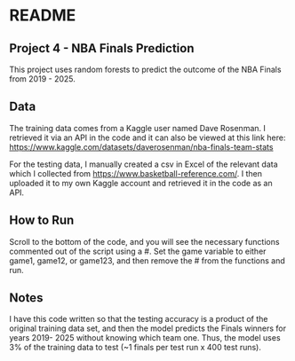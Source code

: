 # README
## Project 4 - NBA Finals Prediction
This project uses random forests to predict the outcome of the NBA Finals from 2019 - 2025. 

## Data
The training data comes from a Kaggle user named Dave Rosenman. I retrieved it via an API in the code and it can also be viewed at this link here: https://www.kaggle.com/datasets/daverosenman/nba-finals-team-stats

For the testing data, I manually created a csv in Excel of the relevant data which I collected from https://www.basketball-reference.com/. I then uploaded it to my own Kaggle account and retrieved it in the code as an API. 

## How to Run
Scroll to the bottom of the code, and you will see the necessary functions commented out of the script using a #. Set the game variable to either game1, game12, or game123, and then remove the # from the functions and run. 

## Notes
I have this code written so that the testing accuracy is a product of the original training data set, and then the model predicts the Finals winners for years 2019- 2025 without knowing which team one. Thus, the model uses 3% of the training data to test (~1 finals per test run x 400 test runs).